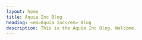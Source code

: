 ```yaml
---
layout: home
title: Aquia Inc Blog
heading: <em>Aquia Inc</em> Blog
description: This is the Aquia Inc Blog. Welcome.
---
```

